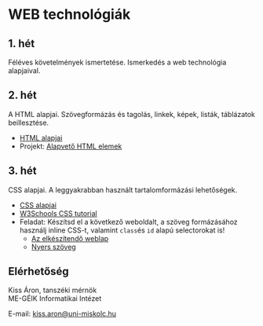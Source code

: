 # WEB technológiák

## 1. hét
Féléves követelmények ismertetése. Ismerkedés a web technológia alapjaival.

## 2. hét
A HTML alapjai. Szövegformázás és tagolás, linkek, képek, listák, táblázatok beillesztése.

* [HTML alapjai](01_html.md)
* Projekt: [Alapvető HTML elemek](https://github.com/aron123/webtech/blob/main/01_html/index.html)

## 3. hét
CSS alapjai. A leggyakrabban használt tartalomformázási lehetőségek.

* [CSS alapjai](02_css.md)
* [W3Schools CSS tutorial](https://www.w3schools.com/css/)
* Feladat: Készítsd el a következő weboldalt, a szöveg formázásához használj inline CSS-t, valamint `class`és `id` alapú selectorokat is!
    * [Az elkészítendő weblap](https://raw.githubusercontent.com/aron123/webtech/main/data/neumann.png)
    * [Nyers szöveg](https://raw.githubusercontent.com/aron123/webtech/main/data/neumann.txt)

## Elérhetőség
Kiss Áron, tanszéki mérnök<br>
ME-GÉIK Informatikai Intézet

E-mail: kiss.aron@uni-miskolc.hu
